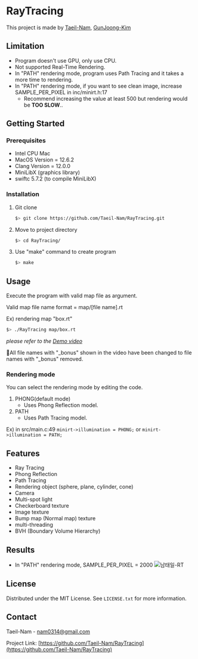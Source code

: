 # RayTracing
This project is made by [Taeil-Nam](https://github.com/Taeil-Nam), [GunJoong-Kim](https://github.com/gunjoong-kim)

<!-- LIMITATION -->
## Limitation
- Program doesn't use GPU, only use CPU.
- Not supported Real-Time Rendering.
- In "PATH" rendering mode, program uses Path Tracing and it takes a more time to rendering.
- In "PATH" rendering mode, if you want to see clean image, increase SAMPLE_PER_PIXEL in inc/minirt.h:17
  - Recommend increasing the value at least 500 but rendering would be **TOO SLOW**..

<!-- GETTING STARTED -->
## Getting Started

### Prerequisites
- Intel CPU Mac
- MacOS Version = 12.6.2
- Clang Version = 12.0.0
- MiniLibX (graphics library)
- swiftc 5.7.2 (to compile MiniLibX)

### Installation
1. Git clone
   ```sh
   $> git clone https://github.com/Taeil-Nam/RayTracing.git
   ```
2. Move to project directory
   ```sh
   $> cd RayTracing/
   ```
3. Use "make" command to create program
   ```sh
   $> make
   ```

<!-- USAGE -->
## Usage
Execute the program with valid map file as argument.

Valid map file name format = map/[file name].rt

Ex) rendering map "box.rt"
   ```sh
   $> ./RayTracing map/box.rt
   ```

_please refer to the [Demo video](https://www.youtube.com/watch?v=Fi8H6HPMALA)_

📌All file names with "_bonus" shown in the video have been changed to file names with "_bonus" removed.

### Rendering mode
You can select the rendering mode by editing the code.
1. PHONG(default mode)
   - Uses Phong Reflection model. 
2. PATH
   - Uses Path Tracing model.

Ex)
    in src/main.c:49 ```minirt->illumination = PHONG;``` or ```minirt->illumination = PATH;```

<!-- FEATURES -->
## Features
- Ray Tracing
- Phong Reflection
- Path Tracing
- Rendering object (sphere, plane, cylinder, cone)
- Camera
- Multi-spot light
- Checkerboard texture
- Image texture
- Bump map (Normal map) texture
- multi-threading
- BVH (Boundary Volume Hierarchy)

<!-- RESULTS -->
## Results
- In "PATH" rendering mode, SAMPLE_PER_PIXEL = 2000
![남태일-RT](https://github.com/Taeil-Nam/RayTracing/assets/67255013/e5f7d292-12a3-452b-917e-4f0f2d880f6b)


<!-- LICENSE -->
## License
Distributed under the MIT License. See `LICENSE.txt` for more information.

<!-- CONTACT -->
## Contact
Taeil-Nam - nam0314@gmail.com

Project Link: [https://github.com/Taeil-Nam/RayTracing](https://github.com/Taeil-Nam/RayTracing)
